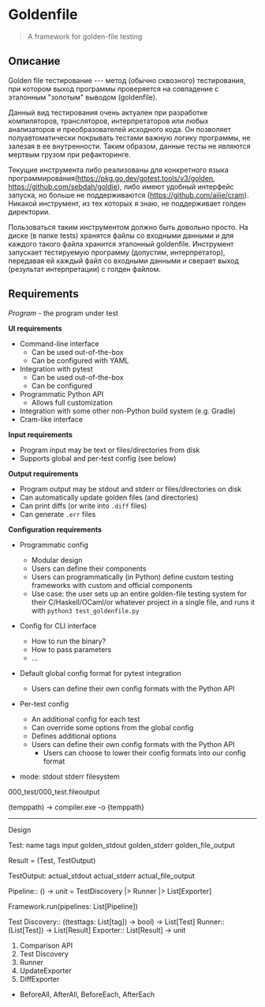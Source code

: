# Goldenfile

> A framework for golden-file testing

## Описание

Golden file тестирование --- метод (обычно сквозного) тестирования, при котором выход программы проверяется на совпадение с эталонным "золотым" выводом (goldenfile).

Данный вид тестирования очень актуален при разработке компиляторов, трансляторов, интерпретаторов или любых анализаторов и преобразователей исходного кода. Он позволяет полуавтоматически покрывать тестами важную логику программы, не залезая в ее внутренности. Таким образом, данные тесты не являются мертвым грузом при рефакторинге. 

Текущие инструмента либо реализованы для конкретного языка программирования(https://pkg.go.dev/gotest.tools/v3/golden, https://github.com/sebdah/goldie), либо имеют удобный интерфейс запуска, но больше не поддерживаются (https://github.com/aiiie/cram). Никакой инструмент, из тех которых я знаю, не поддерживает голден директории.

Пользоваться таким инструментом должно быть довольно просто. На диске (в папке tests) хранятся файлы со входными данными и для каждого такого файла хранится эталонный goldenfile. Инструмент запускает тестируемую программу (допустим, интерпретатор), передавая ей каждый файл со входными данными и сверает выход (результат интерпретации) с голден файлом.

## Requirements

_Program_ - the program under test

**UI requirements**

* Command-line interface
    * Can be used out-of-the-box
    * Can be configured with YAML
* Integration with pytest
    * Can be used out-of-the-box
    * Can be configured
* Programmatic Python API
    * Allows full customization
* Integration with some other non-Python build system (e.g. Gradle)
* Cram-like interface

**Input requirements**

* Program input may be text or files/directories from disk
* Supports global and per-test config (see below)

**Output requirements**

* Program output may be stdout and stderr or files/directories on disk
* Can automatically update golden files (and directories)
* Can print diffs (or write into `.diff` files)
* Can generate `.err` files

**Configuration requirements**

* Programmatic config
    * Modular design
    * Users can define their components
    * Users can programmatically (in Python) define custom testing frameworks with custom and official components
    * Use case: the user sets up an entire golden-file testing system for their C/Haskell/OCaml/or whatever project in a single file, and runs it with `python3 test_goldenfile.py`
* Config for CLI interface
    * How to run the binary?
    * How to pass parameters
    * ...
* Default global config format for pytest integration
    * Users can define their own config formats with the Python API
* Per-test config
    * An additional config for each test
    * Can override some options from the global config
    * Defines additional options
    * Users can define their own config formats with the Python API
        * Users can choose to lower their config formats into our config format

* mode: stdout stderr filesystem

000_test/000_test.fileoutput

(temppath) -> compiler.exe -o {temppath}

----------------------
Design

Test:
    name
    tags
    input
    golden_stdout
    golden_stderr
    golden_file_output

Result = (Test, TestOutput)

TestOutput:
    actual_stdout
    actual_stderr
    actual_file_output

Pipeline:: () -> unit = TestDiscovery |> Runner |> List[Exporter]

Framework.run(pipelines: List[Pipeline])

Test Discovery:: ((testtags: List[tag]) -> bool) -> List[Test]
Runner:: (List[Test]) -> List[Result]
Exporter:: List[Result] -> unit


1. Comparison API
2. Test Discovery
3. Runner
4. UpdateExporter
5. DiffExporter


* BeforeAll, AfterAll, BeforeEach, AfterEach
